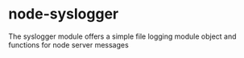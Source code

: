 # node-syslogger
The syslogger module offers a simple file logging module object and functions for node server messages

